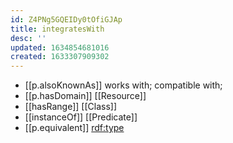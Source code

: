 ```yaml
---
id: Z4PNg5GQEIDy0tOfiGJAp
title: integratesWith
desc: ''
updated: 1634854681016
created: 1633307909302
---
```


- [[p.alsoKnownAs]] works with; compatible with; 
- [[p.hasDomain]] [[Resource]]
- [[hasRange]] [[Class]]
- [[instanceOf]] [[Predicate]] 
- [[p.equivalent]] [rdf:type](http://www.w3.org/1999/02/22-rdf-syntax-ns#type)

